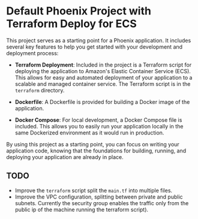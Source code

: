 # Default Phoenix Project with Terraform Deploy for ECS

This project serves as a starting point for a Phoenix application. It includes several key features to help you get started with your development and deployment process:

- **Terraform Deployment**: Included in the project is a Terraform script for deploying the application to Amazon's Elastic Container Service (ECS). This allows for easy and automated deployment of your application to a scalable and managed container service. The Terraform script is in the `terraform` directory.

- **Dockerfile**: A Dockerfile is provided for building a Docker image of the application.

- **Docker Compose**: For local development, a Docker Compose file is included. This allows you to easily run your application locally in the same Dockerized environment as it would run in production.

By using this project as a starting point, you can focus on writing your application code, knowing that the foundations for building, running, and deploying your application are already in place.

## TODO
- Improve the `terraform` script split the `main.tf` into multiple files.
- Improve the VPC configuration, splitting between private and public subnets. Currently the security group enables the traffic only from the public ip of the machine running the terraform script).